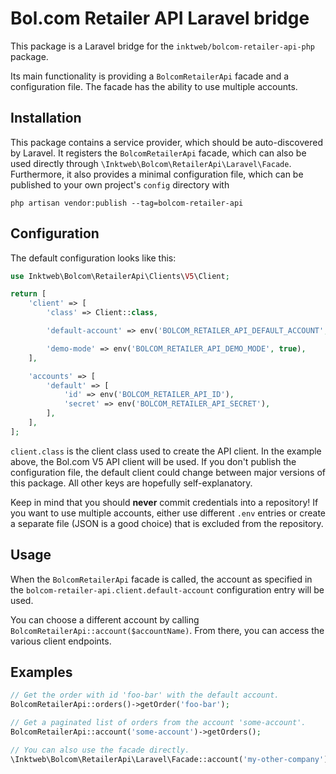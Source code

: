 # Bol.com Retailer API Laravel bridge

This package is a Laravel bridge for the `inktweb/bolcom-retailer-api-php` package.

Its main functionality is providing a `BolcomRetailerApi` facade and a configuration file.
The facade has the ability to use multiple accounts.

## Installation

This package contains a service provider, which should be auto-discovered by Laravel. It
registers the `BolcomRetailerApi` facade, which can also be used directly through
`\Inktweb\Bolcom\RetailerApi\Laravel\Facade`. Furthermore, it also provides a minimal
configuration file, which can be published to your own project's `config` directory with

```shell
php artisan vendor:publish --tag=bolcom-retailer-api
```

## Configuration

The default configuration looks like this:

```php
use Inktweb\Bolcom\RetailerApi\Clients\V5\Client;

return [
    'client' => [
        'class' => Client::class,

        'default-account' => env('BOLCOM_RETAILER_API_DEFAULT_ACCOUNT', 'default'),

        'demo-mode' => env('BOLCOM_RETAILER_API_DEMO_MODE', true),
    ],

    'accounts' => [
        'default' => [
            'id' => env('BOLCOM_RETAILER_API_ID'),
            'secret' => env('BOLCOM_RETAILER_API_SECRET'),
        ],
    ],
];
```

`client.class` is the client class used to create the API client. In the example
above, the Bol.com V5 API client will be used. If you don't publish the configuration file,
the default client could change between major versions of this package. All other keys are
hopefully self-explanatory.

Keep in mind that you should **never** commit credentials into a repository! If you want to use
multiple accounts, either use different `.env` entries or create a separate file (JSON is a good
choice) that is excluded from the repository.

## Usage

When the `BolcomRetailerApi` facade is called, the account as specified in the
`bolcom-retailer-api.client.default-account` configuration entry will be used.

You can choose a different account by calling `BolcomRetailerApi::account($accountName)`.
From there, you can access the various client endpoints.

## Examples

```php
// Get the order with id 'foo-bar' with the default account.
BolcomRetailerApi::orders()->getOrder('foo-bar');

// Get a paginated list of orders from the account 'some-account'.
BolcomRetailerApi::account('some-account')->getOrders();

// You can also use the facade directly.
\Inktweb\Bolcom\RetailerApi\Laravel\Facade::account('my-other-company')->getOrders();
```
